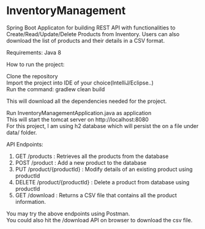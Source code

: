 # InventoryManagement
Spring Boot Applicaton for building REST API with functionalities to Create/Read/Update/Delete Products from Inventory. Users can also download the list of products and their details in a CSV format.

Requirements:
Java 8

How to run the project:

Clone the repository<br>
Import the project into IDE of your choice(IntelliJ/Eclipse..)<br>
Run the command: gradlew clean build<br>

This will download all the dependencies needed for the project.<br>

Run InventoryManagementApplication.java as application<br>
This will start the tomcat server on http://localhost:8080<br>
For this project, I am using h2 database which will persist the on a file under data/ folder.<br>

API Endpoints:

1) GET /products : Retrieves all the products from the database
2) POST /product : Add a new product to the database
3) PUT /product/{productId} : Modify details of an existing product using productId
4) DELETE /product/{productId} : Delete a product from database using productId
5) GET /download : Returns a CSV file that contains all the product information.

You may try the above endpoints using Postman. <br>
You could also hit the /download API on browser to download the csv file.<br>
